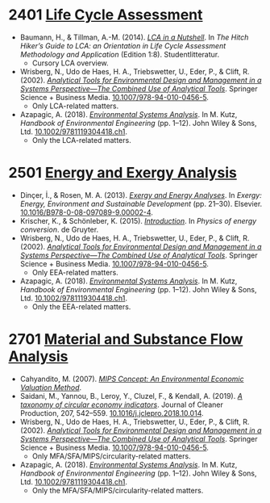 # 2401 [Life Cycle Assessment](https://github.com/GreenVeggi/TAMBA/tree/main/MIA301/Life%20Cycle%20Assessment)
- Baumann, H., & Tillman, A.-M. (2014). _[LCA in a Nutshell](https://github.com/GreenVeggi/TAMBA/blob/main/MIA301/Life%20Cycle%20Assessment/Baumann%202014%20LCA%20in%20a%20Nutshell.md)_. In _The Hitch Hiker’s Guide to LCA: an Orientation in Life Cycle Assessment Methodology and Application_ (Edition 1:8). Studentlitteratur.
  - Cursory LCA overview.
- Wrisberg, N., Udo de Haes, H. A., Triebswetter, U., Eder, P., & Clift, R. (2002). _[Analytical Tools for Environmental Design and Management in a Systems Perspective―The Combined Use of Analytical Tools](https://github.com/GreenVeggi/TAMBA/blob/main/MIA301/Life%20Cycle%20Assessment/Wrisberg%202002%20Analytical%20Tools%20for%20Environmental%20Design%20and%20Management%20in%20a%20Systems%20Perspective%20%E2%80%95%20The%20Combined%20Use%20of%20Analytical%20Tools.md)_. Springer Science + Business Media. [10.1007/978-94-010-0456-5](https://doi.org/10.1007/978-94-010-0456-5).
  - Only LCA-related matters.
- Azapagic, A. (2018). _[Environmental Systems Analysis](https://github.com/GreenVeggi/TAMBA/blob/main/MIA301/Life%20Cycle%20Assessment/Azapagic%202018%20Environmental%20Systems%20Analysis%20in%20Handbook%20of%20Environmental%20Engineering.md)_. In M. Kutz, _Handbook of Environmental Engineering_ (pp. 1–12). John Wiley & Sons, Ltd. [10.1002/9781119304418.ch1](https://doi.org/10.1002/9781119304418.ch1).
  - Only the LCA-related matters.

# 2501 [Energy and Exergy Analysis](https://github.com/GreenVeggi/TAMBA/tree/main/MIA301/Energy%20and%20Exergy%20Analysis)
- Dinçer, İ., & Rosen, M. A. (2013). _[Exergy and Energy Analyses](https://github.com/GreenVeggi/TAMBA/blob/main/MIA301/Energy%20and%20Exergy%20Analysis/Din%C3%A7er%202012%20Exergy%20and%20Energy%20Analyses.md)_. In _Exergy: Energy, Environment and Sustainable Development_ (pp. 21–30). Elsevier. [10.1016/B978-0-08-097089-9.00002-4](https://doi.org/10.1016/B978-0-08-097089-9.00002-4).
- Krischer, K., & Schönleber, K. (2015). _[Introduction](https://github.com/GreenVeggi/TAMBA/blob/main/MIA301/Energy%20and%20Exergy%20Analysis/Krischer%202015%20Introduction%20to%20Physics%20of%20Energy%20Conversion.md)_. In _Physics of energy conversion_. de Gruyter.
- Wrisberg, N., Udo de Haes, H. A., Triebswetter, U., Eder, P., & Clift, R. (2002). _[Analytical Tools for Environmental Design and Management in a Systems Perspective―The Combined Use of Analytical Tools](https://github.com/GreenVeggi/TAMBA/blob/main/MIA301/Energy%20and%20Exergy%20Analysis/Wrisberg%202002%20Analytical%20Tools%20for%20Environmental%20Design%20and%20Management%20in%20a%20Systems%20Perspective%20%E2%80%95%20The%20Combined%20Use%20of%20Analytical%20Tools.md)_. Springer Science + Business Media. [10.1007/978-94-010-0456-5](https://doi.org/10.1007/978-94-010-0456-5).
  - Only EEA-related matters.
- Azapagic, A. (2018). _[Environmental Systems Analysis](https://github.com/GreenVeggi/TAMBA/blob/main/MIA301/Energy%20and%20Exergy%20Analysis/Azapagic%202018%20Environmental%20Systems%20Analysis%20in%20Handbook%20of%20Environmental%20Engineering.md)_. In M. Kutz, _Handbook of Environmental Engineering_ (pp. 1–12). John Wiley & Sons, Ltd. [10.1002/9781119304418.ch1](https://doi.org/10.1002/9781119304418.ch1).
  - Only the EEA-related matters.

# 2701 [Material and Substance Flow Analysis](https://github.com/GreenVeggi/TAMBA/tree/main/MIA301/Material%20and%20Substance%20Flow%20Analysis)
- Cahyandito, M. (2007). _[MIPS Concept: An Environmental Economic Valuation Method](https://github.com/GreenVeggi/TAMBA/blob/main/MIA301/Material%20and%20Substance%20Flow%20Analysis/Cahyandito%202007%20MIPS%20Concept:%20An%20Environmental%20Economic%20Valuation%20Method.md)_.
- Saidani, M., Yannou, B., Leroy, Y., Cluzel, F., & Kendall, A. (2019). _[A taxonomy of circular economy indicators](https://github.com/GreenVeggi/TAMBA/blob/main/MIA301/Material%20and%20Substance%20Flow%20Analysis/Saidani%202019%20A%20Taxonomy%20of%20Circular%20Economy%20Indicators.md)_. Journal of Cleaner Production, 207, 542–559. [10.1016/j.jclepro.2018.10.014](https://doi.org/10.1016/j.jclepro.2018.10.014).
- Wrisberg, N., Udo de Haes, H. A., Triebswetter, U., Eder, P., & Clift, R. (2002). _[Analytical Tools for Environmental Design and Management in a Systems Perspective―The Combined Use of Analytical Tools](https://github.com/GreenVeggi/TAMBA/blob/main/MIA301/Material%20and%20Substance%20Flow%20Analysis/Wrisberg%202002%20Analytical%20Tools%20for%20Environmental%20Design%20and%20Management%20in%20a%20Systems%20Perspective%20%E2%80%95%20The%20Combined%20Use%20of%20Analytical%20Tools.md)_. Springer Science + Business Media. [10.1007/978-94-010-0456-5](https://doi.org/10.1007/978-94-010-0456-5).
  - Only MFA/SFA/MIPS/circularity-related matters.
- Azapagic, A. (2018). _[Environmental Systems Analysis](https://github.com/GreenVeggi/TAMBA/blob/main/MIA301/Material%20and%20Substance%20Flow%20Analysis/Azapagic%202018%20Environmental%20Systems%20Analysis%20in%20Handbook%20of%20Environmental%20Engineering.md)_. In M. Kutz, _Handbook of Environmental Engineering_ (pp. 1–12). John Wiley & Sons, Ltd. [10.1002/9781119304418.ch1](https://doi.org/10.1002/9781119304418.ch1).
  - Only the MFA/SFA/MIPS/circularity-related matters.


